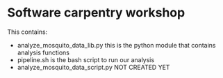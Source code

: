 Software carpentry workshop
===========================

This contains:

* analyze_mosquito_data_lib.py this is the python module that contains analysis functions
* pipeline.sh is the bash script to run our analysis
* analyze_mosquito_data_script.py NOT CREATED YET
